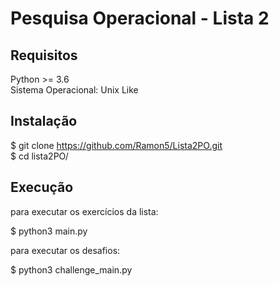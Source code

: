 # Pesquisa Operacional - Lista 2

## Requisitos

Python >= 3.6 \
Sistema Operacional: Unix Like

## Instalação

$ git clone https://github.com/Ramon5/Lista2PO.git \
$ cd lista2PO/

## Execução

para executar os exercícios da lista:

$ python3 main.py

para executar os desafios:

$ python3 challenge_main.py